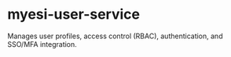 # myesi-user-service
Manages user profiles, access control (RBAC), authentication, and SSO/MFA integration.
